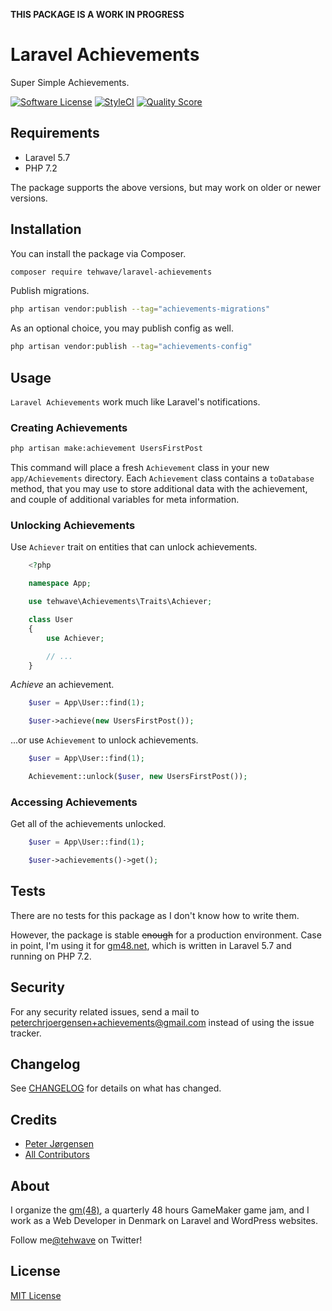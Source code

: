 **THIS PACKAGE IS A WORK IN PROGRESS**

# Laravel Achievements

Super Simple Achievements.

[![Software License](https://img.shields.io/badge/license-MIT-brightgreen.svg?style=flat-square)](LICENSE)
[![StyleCI](https://styleci.io/repos/178260666/shield)](https://styleci.io/repos/178260666)
[![Quality Score](https://img.shields.io/scrutinizer/g/tehwave/laravel-achievements.svg?style=flat-square)](https://scrutinizer-ci.com/g/tehwave/laravel-achievements)

## Requirements

- Laravel 5.7
- PHP 7.2

The package supports the above versions, but may work on older or newer versions.

## Installation

You can install the package via Composer.

```bash
composer require tehwave/laravel-achievements
```

Publish migrations.

```bash
php artisan vendor:publish --tag="achievements-migrations"
```

As an optional choice, you may publish config as well.

```bash
php artisan vendor:publish --tag="achievements-config"
```

## Usage

`Laravel Achievements` work much like Laravel's notifications.

### Creating Achievements

```bash
php artisan make:achievement UsersFirstPost
```

This command will place a fresh `Achievement` class in your new `app/Achievements` directory. Each `Achievement` class contains a `toDatabase` method, that you may use to store additional data with the achievement, and couple of additional variables for meta information.

### Unlocking Achievements

Use `Achiever` trait on entities that can unlock achievements.

```php
    <?php

    namespace App;

    use tehwave\Achievements\Traits\Achiever;

    class User
    {
        use Achiever;

        // ...
    }
```

*Achieve* an achievement.

```php
    $user = App\User::find(1);

    $user->achieve(new UsersFirstPost());
```

...or use `Achievement` to unlock achievements.

```php
    $user = App\User::find(1);

    Achievement::unlock($user, new UsersFirstPost());
```

### Accessing Achievements

Get all of the achievements unlocked.

```php
    $user = App\User::find(1);

    $user->achievements()->get();
```

## Tests

There are no tests for this package as I don't know how to write them.

However, the package is stable ~~enough~~ for a production environment. Case in point, I'm using it for [gm48.net](https://gm48.net), which is written in Laravel 5.7 and running on PHP 7.2.

## Security

For any security related issues, send a mail to [peterchrjoergensen+achievements@gmail.com](mailto:peterchrjoergensen+achievements@gmail.com) instead of using the issue tracker.

## Changelog

See [CHANGELOG](CHANGELOG.md) for details on what has changed.

## Credits

- [Peter Jørgensen](https://github.com/tehwave)
- [All Contributors](../../contributors)

## About

I organize the [gm(48)](https://gm48.net), a quarterly 48 hours GameMaker game jam, and I work as a Web Developer in Denmark on Laravel and WordPress websites.

Follow me[@tehwave](https://twitter.com/tehwave) on Twitter!

## License

[MIT License](LICENSE)